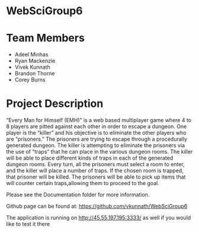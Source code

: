 ﻿# WebSciGroup6

# Team Members
- Adeel Minhas
- Ryan Mackenzie
- Vivek Kunnath
- Brandon Thorne
- Corey Burns

# Project Description
“Every Man for Himself (EMH)” is a web based multiplayer game where 4 to 8 players are pitted against each other in order to escape a dungeon. One player is the “killer” and his objective is to eliminate the other players who are “prisoners.” The prisoners are trying to escape through a procedurally generated dungeon. The killer is attempting to eliminate the prisoners via the use of “traps” that he can place in the various dungeon rooms. The killer will be able to place different kinds of traps in each of the generated dungeon rooms. Every turn, all the prisoners must select a room to enter, and the killer will place a number of traps. If the chosen room is trapped, that prisoner will be killed. The prisoners will be able to pick up items that will counter certain traps,allowing them to proceed to the goal.

Please see the Documentation folder for more information.

Github page can be found at: https://github.com/vkunnath/WebSciGroup6

The application is running on http://45.55.197.195:3333/ as well if you would like to test it there 